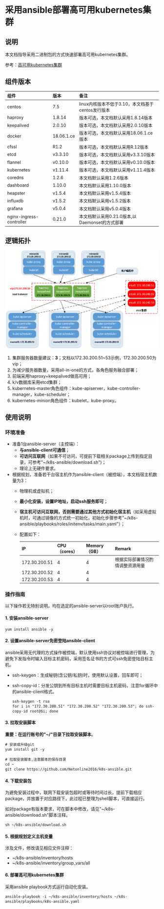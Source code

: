 # 采用ansible部署高可用kubernetes集群

## 说明
本文档指导采用二进制包的方式快速部署高可用kubernetes集群。

参考：[高可用kubernetes集群](https://www.cnblogs.com/netonline/tag/kubernetes/)

## 组件版本
|组件|版本|备注|
|:---|:---|:---|
|centos|7.5|linux内核版本不低于3.10，本文档基于centos发行版本|
|haproxy|1.8.14|版本可选，本文档默认采用1.8.14版本|
|keepalived|2.0.10|版本可选，本文档默认采用2.0.10版本|
|docker|18.06.1.ce|版本可选，本文档默认采用18.06.1.ce版本|
|cfssl|R1.2|版本可选，本文档默认采用R.12版本|
|etcd|v3.3.10|版本可选，本文档默认采用v3.3.10版本|
|flannel|v0.10.0|版本可选，本文档默认采用v0.10.0版本|
|kubernetes|v1.11.4|版本可选，本文档默认采用v1.11.4版本|
|coredns|1.2.6|本文档默认采用1.2.6版本|
|dashboard|1.10.0|本文档默认采用1.10.0版本|
|heapster|v1.5.4|本文档默认采用v1.5.4版本|
|influxdb|v1.5.2|本文档默认采用v1.5.2版本|
|grafana|v5.0.4|本文档默认采用v5.0.4版本|
|nginx-ingress-controller|0.21.0|本文档默认采用0.21.0版本,以Daemonset的方式部署|

## 逻辑拓扑
![](pics/kubernetes-cmop.png)
1. 集群服务器数量建议：**3**；文档以172.30.200.51~53示例，172.30.200.50为vip；
2. 为减少服务器数量，采用all-in-one的方式，各角色服务融合部署；
3. 前端采用haproxy+keepalived做高可用；
4. k/v数据库采用etcd集群；
5. kubernetes-master角色组件：kube-apiserver，kube-controller-manager，kube-scheduler；
6. kubernetes-minion角色组件：kubelet，kube-proxy。

## 使用说明
### 环境准备
- 准备1台ansible-server（主控端）：
  - **与ansible-client可通信**；
  - **可访问互联网**（如果不可访问，可提前下载相关package上传到指定目录，可参考"~/k8s-ansible/download.sh")；
  - 理论上无硬件要求。
- 根据规划，准备若干台宿主机作为ansible-client（被控端），本文档宿主机数量为3：
  - 物理机或虚拟机；
  - **最小化安装，设置IP地址，启动ssh服务即可**；
  - **宿主机可访问互联网，否则需要通过其他方式初始化宿主机**（如采用虚拟机时，可通过镜像的方式统一初始化，初始化步骤参考"~/k8s-ansible/playbooks/roles/initenv/tasks/main.yaml"）；
  - 配置如下：

    |IP|CPU（cores）|Memory（GB）|Remark|
    |:---|:---|:---|:---|
    |172.30.200.51|4|4|根据实际部署情况酌情调整资源用量|
    |172.30.200.52|4|4|
    |172.30.200.53|4|4|

### 操作指南
以下操作若无特别说明，均在选定的ansible-server以root账户执行。
#### 1. 安装ansible-server
```shell
yum install ansible -y
```

#### 2. 设置ansible-server免密登陆ansible-client
ansible采用无代理的方式操作被控端，默认使用ssh协议对被控端进行管理，为避免下发指令时输入目标主机密码，采用签名证书的方式可ssh免密登陆目标主机。
  - ssh-keygen：生成秘钥(含公钥/私钥)时，使用默认设置，回车即可；
  - ssh-copy-id：分发公钥到所有目标主机时需要目标主机密码，注意for循环中的ansible-client格式。
  
    ```shell
    ssh-keygen -t rsa
    for i in "172.30.200.51" "172.30.200.52" "172.30.200.53"; do ssh-copy-id root@$i; done
    ```

#### 3. 拉取安装脚本
**重要：在运行账号的"~/"目录下拉取安装脚本**。
```shell
# 安装或升级git
yum install git -y

# 拉取安装脚本,注意脚本的保存目录
cd ~
git clone https://github.com/Netonline2016/k8s-ansible.git
```

#### 4. 下载安装包
为避免安装过程中，联网下载安装包超时或等待时间过长，提前下载相应package，并放置于对应路径下，此过程已整理为shell脚本，可直接运行。

如对package有版本要求，可在脚本中修改，请见"~/k8s-ansible/download.sh"脚本注释。
```shell
sh ~/k8s-ansible/download.sh
```

#### 5. 根据规划定义主机变量
涉及文件，修改请见相应文件注释：
  - ~/k8s-ansible/inventory/hosts
  - ~/k8s-ansible/inventory/group_vars/all

#### 6. 部署高可用kubernetes集群
采用ansible playbook方式运行自动化安装。
```shell
ansible-playbook -i ~/k8s-ansible/inventory/hosts ~/k8s-ansible/playbooks/k8s-ansible.yaml
```
